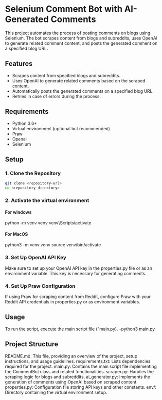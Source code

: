 # Selenium Comment Bot with AI-Generated Comments

This project automates the process of posting comments on blogs using Selenium. The bot scrapes content from blogs and subreddits, uses OpenAI to generate related comment content, and posts the generated comment on a specified blog URL.

## Features

- Scrapes content from specified blogs and subreddits.
- Uses OpenAI to generate related comments based on the scraped content.
- Automatically posts the generated comments on a specified blog URL.
- Retries in case of errors during the process.

## Requirements

- Python 3.6+
- Virtual environment (optional but recommended)
- Praw
- Openai
- Selenium

## Setup

### 1. Clone the Repository

```bash
git clone <repository-url>
cd <repository-directory>
```
### 2. Activate the virtual environment 
#### For windows
python -m venv venv
venv\Scripts\activate

#### For MacOS
python3 -m venv venv
source venv/bin/activate

### 3. Set Up OpenAI API Key
Make sure to set up your OpenAI API key in the properties.py file or as an environment variable. This key is necessary for generating comments.

### 4. Set Up Praw Configuration
If using Praw for scraping content from Reddit, configure Praw with your Reddit API credentials in properties.py or as environment variables.


## Usage
To run the script, execute the main script file ("main.py).
-python3 main.py


## Project Structure

README.md: This file, providing an overview of the project, setup instructions, and usage guidelines.
requirements.txt: Lists dependencies required for the project.
main.py: Contains the main script file implementing the CommentBot class and related functionalities.
scraper.py: Handles the scraping logic for blogs and subreddits.
ai_generator.py: Implements the generation of comments using OpenAI based on scraped content.
properties.py: Configuration file storing API keys and other constants.
env/: Directory containing the virtual environment setup.